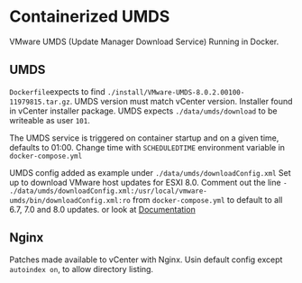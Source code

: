 # Containerized UMDS

VMware UMDS (Update Manager Download Service) Running in Docker.

## UMDS

`Dockerfile`expects to find `./install/VMware-UMDS-8.0.2.00100-11979815.tar.gz`. UMDS version must match vCenter version. Installer found in vCenter installer package. UMDS expects `./data/umds/download` to be writeable as user `101`.

The UMDS service is triggered on container startup and on a given time, defaults to 01:00. Change time with `SCHEDULEDTIME` environment variable in `docker-compose.yml`

UMDS config added as example under `./data/umds/downloadConfig.xml` Set up to download VMware host updates for ESXI 8.0. Comment out the line `- ./data/umds/downloadConfig.xml:/usr/local/vmware-umds/bin/downloadConfig.xml:ro` from `docker-compose.yml` to default to all 6.7, 7.0 and 8.0 updates. or look at
[Documentation](https://docs.vmware.com/en/VMware-vSphere/8.0/vsphere-lifecycle-manager/GUID-7D29B608-812B-41C4-868E-9D2006CEEBF9.html)

## Nginx

Patches made available to vCenter with Nginx. Usin default config except `autoindex on`, to allow directory listing.
